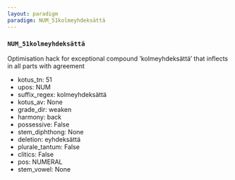 ```yaml
---
layout: paradigm
paradigm: NUM_51kolmeyhdeksättä
---
```

### ` NUM_51kolmeyhdeksättä `

Optimisation hack for exceptional compound ’kolmeyhdeksättä’ that inflects in all parts with agreement
* kotus_tn: 51
* upos: NUM
* suffix_regex: kolmeyhdeksättä
* kotus_av: None
* grade_dir: weaken
* harmony: back
* possessive: False
* stem_diphthong: None
* deletion: eyhdeksättä
* plurale_tantum: False
* clitics: False
* pos: NUMERAL
* stem_vowel: None
